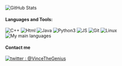 ![GitHub Stats](https://github-readme-stats.vercel.app/api?username=VinceTheGenius&hide_border=true&count_private=true&show_icons=true&theme=dark)

#### Languages and Tools:
![C++](https://img.shields.io/badge/-C++-000000?style=for-the-badge&logo=C%2B%2B&logoColor=blue)
![Html](https://img.shields.io/badge/-Html-000000?style=for-the-badge&logo=HTML&logoColor=red)
![Java](https://img.shields.io/badge/-Java-000000?style=for-the-badge&logo=Java&logoColor=red)
![Python3](https://img.shields.io/badge/-Py3-000000?style=for-the-badge&logo=Python&logoColor=cyan)
![JS](https://img.shields.io/badge/-JS-000000?style=for-the-badge&logo=JavaScript&logoColor=yellow)
![Git](https://img.shields.io/badge/-Git-000000?style=for-the-badge&logo=Git&logoColor=red)
![Linux](https://img.shields.io/badge/-Linux-000000?style=for-the-badge&logo=Linux&logoColor=white)<br/>
![My main languages](https://github-readme-stats.vercel.app/api/top-langs/?username=VinceTheGenius&hide_border=true&hide=stars&theme=dark&show_icons=true&layout=compact)


#### Contact me
[![twitter : @VinceTheGenius](https://img.shields.io/badge/-%40VinceTheGenius-000000?style=for-the-badge&logo=twitter&logoColor=cyan)][twitter]

[twitter]: https://twitter.com/VinceTheGenius
